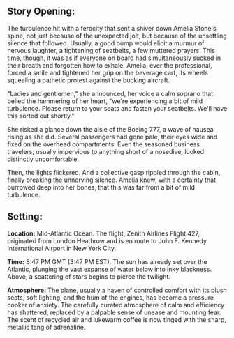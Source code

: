 ## Story Opening:

The turbulence hit with a ferocity that sent a shiver down Amelia Stone's spine, not just because of the unexpected jolt, but because of the unsettling silence that followed. Usually, a good bump would elicit a murmur of nervous laughter, a tightening of seatbelts, a few muttered prayers. This time, though, it was as if everyone on board had simultaneously sucked in their breath and forgotten how to exhale. Amelia, ever the professional, forced a smile and tightened her grip on the beverage cart, its wheels squealing a pathetic protest against the bucking aircraft.

"Ladies and gentlemen," she announced, her voice a calm soprano that belied the hammering of her heart, "we're experiencing a bit of mild turbulence. Please return to your seats and fasten your seatbelts. We'll have this sorted out shortly."

She risked a glance down the aisle of the Boeing 777, a wave of nausea rising as she did. Several passengers had gone pale, their eyes wide and fixed on the overhead compartments. Even the seasoned business travelers, usually impervious to anything short of a nosedive, looked distinctly uncomfortable.

Then, the lights flickered. And a collective gasp rippled through the cabin, finally breaking the unnerving silence. Amelia knew, with a certainty that burrowed deep into her bones, that this was far from a bit of mild turbulence.

## Setting:

**Location:** Mid-Atlantic Ocean. The flight, Zenith Airlines Flight 427, originated from London Heathrow and is en route to John F. Kennedy International Airport in New York City.

**Time:** 8:47 PM GMT (3:47 PM EST). The sun has already set over the Atlantic, plunging the vast expanse of water below into inky blackness. Above, a scattering of stars begins to pierce the twilight.

**Atmosphere:** The plane, usually a haven of controlled comfort with its plush seats, soft lighting, and the hum of the engines, has become a pressure cooker of anxiety. The carefully curated atmosphere of calm and efficiency has shattered, replaced by a palpable sense of unease and mounting fear. The scent of recycled air and lukewarm coffee is now tinged with the sharp, metallic tang of adrenaline.
